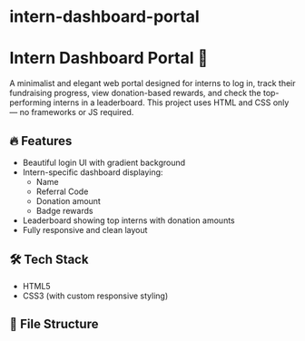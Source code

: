 # intern-dashboard-portal

# Intern Dashboard Portal 💼

A minimalist and elegant web portal designed for interns to log in, track their fundraising progress, view donation-based rewards, and check the top-performing interns in a leaderboard. This project uses HTML and CSS only — no frameworks or JS required.

## 🔥 Features

- Beautiful login UI with gradient background
- Intern-specific dashboard displaying:
  - Name
  - Referral Code
  - Donation amount
  - Badge rewards
- Leaderboard showing top interns with donation amounts
- Fully responsive and clean layout

## 🛠️ Tech Stack

- HTML5
- CSS3 (with custom responsive styling)

## 📂 File Structure

